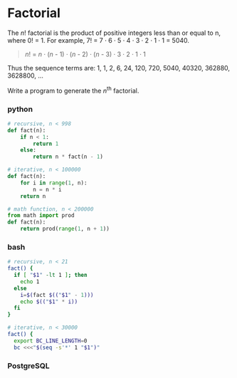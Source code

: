 # Factorial

The *n*! factorial is the product of positive integers less than or equal to n, where 0! = 1. For example, 7! = 7 · 6 · 5 · 4 · 3 · 2 · 1 · 1 = 5040.

> *n*! = *n* · (*n* - 1) · (*n* - 2) · (*n* - 3) · 3 · 2 · 1 · 1


Thus the sequence terms are: 1, 1, 2, 6, 24, 120, 720, 5040, 40320, 362880, 3628800, ...

Write a program to generate the *n*<sup>th</sup> factorial.

### python
```python
# recursive, n < 998
def fact(n):
    if n < 1:
        return 1
    else:
        return n * fact(n - 1)

# iterative, n < 100000
def fact(n):
    for i in range(1, n):
        n = n * i
    return n

# math function, n < 200000
from math import prod
def fact(n):
    return prod(range(1, n + 1))
```

### bash
```bash
# recursive, n < 21
fact() {
  if [ "$1" -lt 1 ]; then
    echo 1
  else
    i=$(fact $(("$1" - 1)))
    echo $(("$1" * i))
  fi
}

# iterative, n < 30000
fact() {
  export BC_LINE_LENGTH=0
  bc <<<"$(seq -s'*' 1 "$1")"
```

### PostgreSQL
```sql

```
